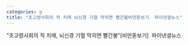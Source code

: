 ```yaml
---
categories: g
title: "초고령사회의 적 치매 뇌신경 기혈 막히면 빨간불비만돋보기  파이낸셜뉴스"
---
```

"초고령사회의 적 치매, 뇌신경 기혈 막히면 빨간불"[비만돋보기]&nbsp;&nbsp;파이낸셜뉴스
